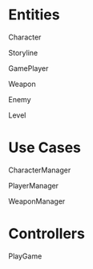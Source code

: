 # Entities

Character

Storyline

GamePlayer

Weapon

Enemy

Level

# Use Cases

CharacterManager

PlayerManager

WeaponManager

# Controllers

PlayGame
